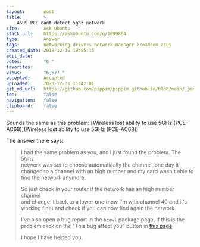 ```yaml
---
layout:       post
title:        >
    ASUS PCE cant detect 5ghz network
site:         Ask Ubuntu
stack_url:    https://askubuntu.com/q/1099864
type:         Answer
tags:         networking drivers network-manager broadcom asus
created_date: 2018-12-10 19:05:15
edit_date:    
votes:        "6 "
favorites:    
views:        "6,677 "
accepted:     Accepted
uploaded:     2023-12-31 11:42:01
git_md_url:   https://github.com/pippim/pippim.github.io/blob/main/_posts/2018/2018-12-10-ASUS-PCE-cant-detect-5ghz-network.md
toc:          false
navigation:   false
clipboard:    false
---
```


Sounds the same as this problem: [Wireless lost ability to use 5GHz (PCE-AC68)](Wireless lost ability to use 5GHz (PCE-AC68))

The answer there says:

> I had the same problem as you, and I just found the problem. The 5Ghz  
> network was set to choose automatically the channel, one day it  
> changed to a channel with an high number and my card wasn't able to  
> find the network anymore.  
>   
> So just check in your router if the network has an high number channel  
> and change it back to a lower one (now I'm with channel 40 and it's  
> working fine) and check if you can now find again the network.  
>   
> I've also open a bug report in the `bcmwl` package page, if this is the  
> problem click on the "This bug affect you" button in [this page][1]  
>   
> I hope I have helped you.  

  [1]: https://bugs.launchpad.net/ubuntu/+source/bcmwl/+bug/1574196
